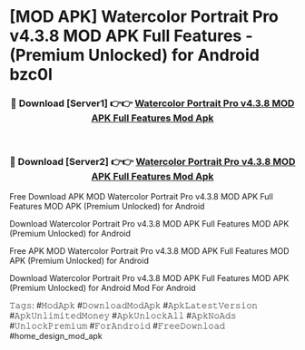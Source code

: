 # [MOD APK] Watercolor Portrait Pro v4.3.8 MOD APK Full Features - (Premium Unlocked) for Android bzc0l



<div align="center">
<h3>🔴 Download [Server1] 👉👉 <a href="https://momento.my/?title=Watercolor_Portrait_Pro_v4.3.8_MOD_APK_Full_Features">Watercolor Portrait Pro v4.3.8 MOD APK Full Features Mod Apk</a></h3><br>

<h3>🔴 Download [Server2] 👉👉 <a href="https://momento.my/?title=Watercolor_Portrait_Pro_v4.3.8_MOD_APK_Full_Features">Watercolor Portrait Pro v4.3.8 MOD APK Full Features Mod Apk</a></h3>
</div>



Free Download APK MOD Watercolor Portrait Pro v4.3.8 MOD APK Full Features MOD APK (Premium Unlocked) for Android

Download Watercolor Portrait Pro v4.3.8 MOD APK Full Features MOD APK (Premium Unlocked) for Android

Free APK MOD Watercolor Portrait Pro v4.3.8 MOD APK Full Features MOD APK (Premium Unlocked) for Android

Download Watercolor Portrait Pro v4.3.8 MOD APK Full Features MOD APK (Premium Unlocked) for Android Mod For Android

𝚃𝚊𝚐𝚜: #𝙼𝚘𝚍𝙰𝚙𝚔 #𝙳𝚘𝚠𝚗𝚕𝚘𝚊𝚍𝙼𝚘𝚍𝙰𝚙𝚔 #𝙰𝚙𝚔𝙻𝚊𝚝𝚎𝚜𝚝𝚅𝚎𝚛𝚜𝚒𝚘𝚗 #𝙰𝚙𝚔𝚄𝚗𝚕𝚒𝚖𝚒𝚝𝚎𝚍𝙼𝚘𝚗𝚎𝚢 #𝙰𝚙𝚔𝚄𝚗𝚕𝚘𝚌𝚔𝙰𝚕𝚕 #𝙰𝚙𝚔𝙽𝚘𝙰𝚍𝚜 #𝚄𝚗𝚕𝚘𝚌𝚔𝙿𝚛𝚎𝚖𝚒𝚞𝚖 #𝙵𝚘𝚛𝙰𝚗𝚍𝚛𝚘𝚒𝚍 #𝙵𝚛𝚎𝚎𝙳𝚘𝚠𝚗𝚕𝚘𝚊𝚍 #home_design_mod_apk
